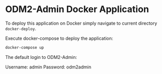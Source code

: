 # ODM2-Admin Docker Application

To deploy this application on Docker simply navigate to current directory `docker-deploy`.

Execute docker-compose to deploy the application:

```bash
docker-compose up
```

The default login to ODM2-Admin:

Username: admin
Password: odm2admin

